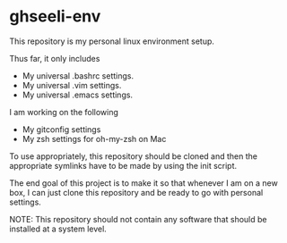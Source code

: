 # ghseeli-env
This repository is my personal linux environment setup.

Thus far, it only includes
* My universal .bashrc settings.
* My universal .vim settings.
* My universal .emacs settings.

I am working on the following
* My gitconfig settings
* My zsh settings for oh-my-zsh on Mac

To use appropriately, this repository should be cloned
and then the appropriate symlinks have to be made by
using the init script.

The end goal of this project is to make it so that
whenever I am on a new box, I can just clone this
repository and be ready to go with personal settings.

NOTE: This repository should not contain any software
that should be installed at a system level.
